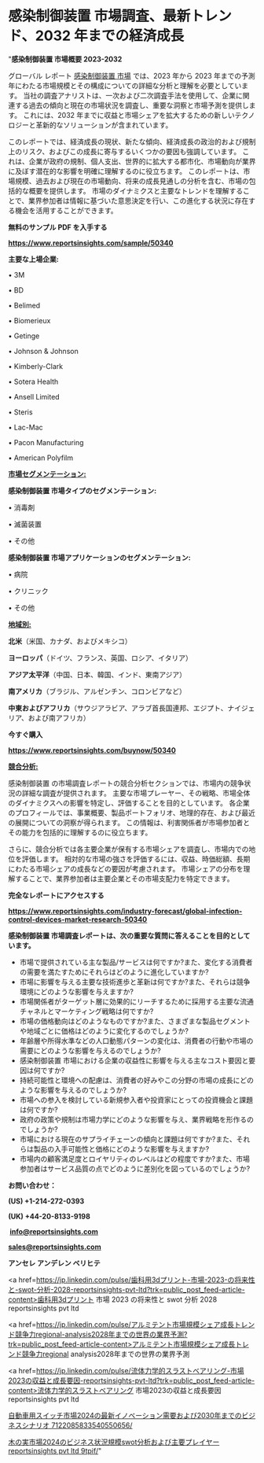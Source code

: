 # 感染制御装置 市場調査、最新トレンド、2032 年までの経済成長

"<strong>感染制御装置 市場概要 2023-2032</strong>

グローバル レポート <a href=https://www.reportsinsights.com/sample/50340>感染制御装置 市場</a> では、2023 年から 2023 年までの予測年にわたる市場規模とその構成についての詳細な分析と理解を必要としています。 当社の調査アナリストは、一次および二次調査手法を使用して、企業に関連する過去の傾向と現在の市場状況を調査し、重要な洞察と市場予測を提供します。 これには、2032 年までに収益と市場シェアを拡大​​するための新しいテクノロジーと革新的なソリューションが含まれています。

このレポートでは、経済成長の現状、新たな傾向、経済成長の政治的および規制上のリスク、およびこの成長に寄与するいくつかの要因も強調しています。 これは、企業が政府の規制、個人支出、世界的に拡大する都市化、市場動向が業界に及ぼす潜在的な影響を明確に理解するのに役立ちます。 このレポートは、市場規模、過去および現在の市場動向、将来の成長見通しの分析を含む、市場の包括的な概要を提供します。 市場のダイナミクスと主要なトレンドを理解することで、業界参加者は情報に基づいた意思決定を行い、この進化する状況に存在する機会を活用することができます。

<strong><b>無料のサンプル PDF を入手する</b></strong>

<a href=https://www.reportsinsights.com/sample/50340><strong><u>https://www.reportsinsights.com/sample/50340</u></strong></a>

<strong>主要な上場企業:</strong>

• 3M

• BD

• Belimed

• Biomerieux

• Getinge

• Johnson & Johnson

• Kimberly-Clark

• Sotera Health

• Ansell Limited

• Steris

• Lac-Mac

• Pacon Manufacturing

• American Polyfilm

<strong><u>市場セグメンテーション</u></strong><strong><u>:</u></strong>

<strong>感染制御装置 市場タイプのセグメンテーション:</strong>

• 消毒剤

• 滅菌装置

• その他

<strong>感染制御装置 市場アプリケーションのセグメンテーション:</strong>

• 病院

• クリニック

• その他

<strong><u>地域別</u></strong><strong><u>:</u></strong>

<strong>北米</strong>（米国、カナダ、およびメキシコ）

<strong>ヨーロッパ</strong>（ドイツ、フランス、英国、ロシア、イタリア）

<strong>アジア太平洋</strong>（中国、日本、韓国、インド、東南アジア）

<strong>南アメリカ</strong>（ブラジル、アルゼンチン、コロンビアなど）

<strong>中東およびアフリカ</strong>（サウジアラビア、アラブ首長国連邦、エジプト、ナイジェリア、および南アフリカ）

<strong>今すぐ購入</strong>

<a href=https://www.reportsinsights.com/buynow/50340><strong><u>https://www.reportsinsights.com/buynow/50340</u></strong></a>

<strong><u>競合分析:</u></strong>

感染制御装置 の市場調査レポートの競合分析セクションでは、市場内の競争状況の詳細な調査が提供されます。 主要な市場プレーヤー、その戦略、市場全体のダイナミクスへの影響を特定し、評価することを目的としています。 各企業のプロフィールでは、事業概要、製品ポートフォリオ、地理的存在、および最近の展開についての洞察が得られます。 この情報は、利害関係者が市場参加者とその能力を包括的に理解するのに役立ちます。

さらに、競合分析では各主要企業が保有する市場シェアを調査し、市場内での地位を評価します。 相対的な市場の強さを評価するには、収益、時価総額、長期にわたる市場シェアの成長などの要因が考慮されます。 市場シェアの分布を理解することで、業界参加者は主要企業とその市場支配力を特定できます。

<strong>完全なレポートにアクセスする</strong>

<a href=https://www.reportsinsights.com/industry-forecast/global-infection-control-devices-market-research-50340><strong><u><b>https://www.reportsinsights.com/industry-forecast/global-infection-control-devices-market-research-50340</b></u></strong></a>

<strong><b>感染制御装置 市場調査レポートは、次の重要な質問に答えることを目的としています。</b></strong>
<ul>
  <li>市場で提供されている主な製品/サービスは何ですか?また、変化する消費者の需要を満たすためにそれらはどのように進化していますか?</li>
  <li>市場に影響を与える主要な技術進歩と革新は何ですか?また、それらは競争環境にどのような影響を与えますか?</li>
  <li>市場関係者がターゲット層に効果的にリーチするために採用する主要な流通チャネルとマーケティング戦略は何ですか?</li>
  <li>市場の価格動向はどのようなものですか?また、さまざまな製品セグメントや地域ごとに価格はどのように変化するのでしょうか?</li>
  <li>年齢層や所得水準などの人口動態パターンの変化は、消費者の行動や市場の需要にどのような影響を与えるのでしょうか?</li>
  <li>感染制御装置 市場における企業の収益性に影響を与える主なコスト要因と要因は何ですか?</li>
  <li>持続可能性と環境への配慮は、消費者の好みやこの分野の市場の成長にどのような影響を与えるのでしょうか?</li>
  <li>市場への参入を検討している新規参入者や投資家にとっての投資機会と課題は何ですか?</li>
  <li>政府の政策や規制は市場力学にどのような影響を与え、業界戦略を形作るのでしょうか?</li>
  <li>市場における現在のサプライチェーンの傾向と課題は何ですか?また、それらは製品の入手可能性と価格にどのような影響を与えますか?</li>
  <li>市場内の顧客満足度とロイヤリティのレベルはどの程度ですか?また、市場参加者はサービス品質の点でどのように差別化を図っているのでしょうか?</li>
</ul>
<strong>お問い合わせ：</strong>

<strong>(US) +1-214-272-0393</strong>

<strong>(UK) +44-20-8133-9198</strong>

<strong> </strong><a href=info@reportsinsights.com><strong><u>info@reportsinsights.com</u></strong></a>

<a href=sales@reportsinsights.com><strong><u>sales@reportsinsights.com</u></strong></a>

<strong>アンセレ アンデレン ベリヒテ</strong>

<a href=https://jp.linkedin.com/pulse/歯科用3dプリント-市場-2023-の将来性と-swot-分析-2028-reportsinsights-pvt-ltd?trk=public_post_feed-article-content>歯科用3dプリント 市場 2023 の将来性と swot 分析 2028 reportsinsights pvt ltd</a>

<a href=https://jp.linkedin.com/pulse/アルミテント市場規模シェア成長トレンド競争力regional-analysis2028年までの世界の業界予測?trk=public_post_feed-article-content>アルミテント市場規模シェア成長トレンド競争力regional analysis2028年までの世界の業界予測</a>

<a href=https://jp.linkedin.com/pulse/流体力学的スラストベアリング-市場2023の収益と成長要因-reportsinsights-pvt-ltd?trk=public_post_feed-article-content>流体力学的スラストベアリング 市場2023の収益と成長要因 reportsinsights pvt ltd</a>

<a href=https://www.linkedin.com/pulse/自動車用スイッチ市場2024の最新イノベーション需要および2030年までのビジネスシナリオ-7122085833540550656/>自動車用スイッチ市場2024の最新イノベーション需要および2030年までのビジネスシナリオ 7122085833540550656/</a>

<a href=https://www.linkedin.com/pulse/木の実市場2024のビジネス状況規模swot分析および主要プレイヤー-reportsinsights-pvt-ltd-9tpif/>木の実市場2024のビジネス状況規模swot分析および主要プレイヤー reportsinsights pvt ltd 9tpif/</a>"
